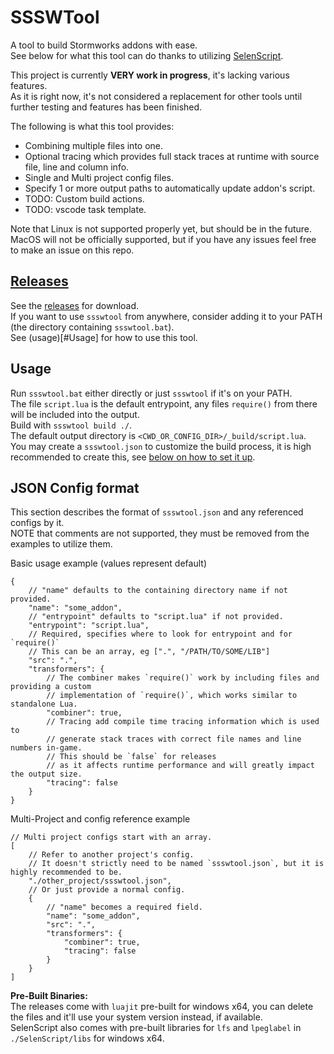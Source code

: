 # SSSWTool
A tool to build Stormworks addons with ease.  
See below for what this tool can do thanks to utilizing [SelenScript](https://github.com/Avril112113/selenscript).  

This project is currently **VERY work in progress**, it's lacking various features.  
As it is right now, it's not considered a replacement for other tools until further testing and features has been finished.  

The following is what this tool provides:
- Combining multiple files into one.
- Optional tracing which provides full stack traces at runtime with source file, line and column info.
- Single and Multi project config files.
- Specify 1 or more output paths to automatically update addon's script.
- TODO: Custom build actions.
- TODO: vscode task template.

Note that Linux is not supported properly yet, but should be in the future.  
MacOS will not be officially supported, but if you have any issues feel free to make an issue on this repo.  

## [Releases](https://github.com/Avril112113/SSSWTool/releases)
See the [releases](https://github.com/Avril112113/SSSWTool/releases) for download.  
If you want to use `ssswtool` from anywhere, consider adding it to your PATH (the directory containing `ssswtool.bat`).  
See (usage)[#Usage] for how to use this tool.  

## Usage
Run `ssswtool.bat` either directly or just `ssswtool` if it's on your PATH.  
The file `script.lua` is the default entrypoint, any files `require()` from there will be included into the output.  
Build with `ssswtool build ./`.  
The default output directory is `<CWD_OR_CONFIG_DIR>/_build/script.lua`.  
You may create a `ssswtool.json` to customize the build process, it is high recommended to create this, see [below on how to set it up](#json-config-format).

## JSON Config format
This section describes the format of `ssswtool.json` and any referenced configs by it.  
NOTE that comments are not supported, they must be removed from the examples to utilize them.

Basic usage example (values represent default)  
```jsonc
{
	// "name" defaults to the containing directory name if not provided.
	"name": "some_addon",
	// "entrypoint" defaults to "script.lua" if not provided.
	"entrypoint": "script.lua",
	// Required, specifies where to look for entrypoint and for `require()`
	// This can be an array, eg [".", "/PATH/TO/SOME/LIB"]
	"src": ".",
	"transformers": {
		// The combiner makes `require()` work by including files and providing a custom
		// implementation of `require()`, which works similar to standalone Lua.
		"combiner": true,
		// Tracing add compile time tracing information which is used to
		// generate stack traces with correct file names and line numbers in-game.
		// This should be `false` for releases
		// as it affects runtime performance and will greatly impact the output size.
		"tracing": false
	}
}
```

Multi-Project and config reference example
```jsonc
// Multi project configs start with an array.
[
	// Refer to another project's config.
	// It doesn't strictly need to be named `ssswtool.json`, but it is highly recommended to be.
	"./other_project/ssswtool.json",
	// Or just provide a normal config.
	{
		// "name" becomes a required field.
		"name": "some_addon",
		"src": ".",
		"transformers": {
			"combiner": true,
			"tracing": false
		}
	}
]
```

**Pre-Built Binaries:**  
The releases come with `luajit` pre-built for windows x64, you can delete the files and it'll use your system version instead, if available.  
SelenScript also comes with pre-built libraries for `lfs` and `lpeglabel` in `./SelenScript/libs` for windows x64.  
